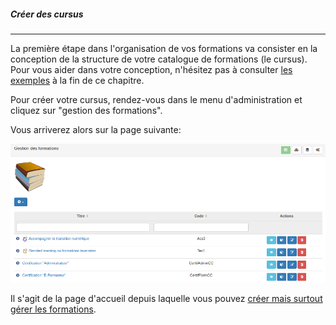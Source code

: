 ##### Créer des cursus
---
La première étape dans l'organisation de vos formations va consister en la conception de la structure de votre catalogue de formations (le cursus). Pour vous aider dans votre conception, n'hésitez pas à consulter [les exemples](examples.md) à la fin de ce chapitre.

Pour créer votre cursus, rendez-vous dans le menu d'administration et cliquez sur "gestion des formations".

Vous arriverez alors sur la page suivante:

![](images/cursus-fig23.png)

Il s'agit de la page d'accueil depuis laquelle vous pouvez [créer mais surtout gérer les formations](create-trainings.md).


